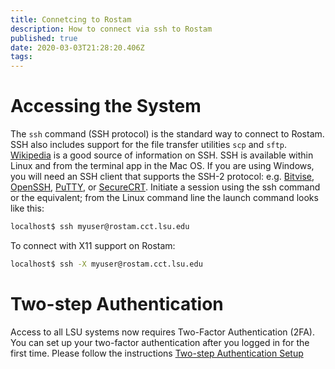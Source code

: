 ```yaml
---
title: Connetcing to Rostam
description: How to connect via ssh to Rostam
published: true
date: 2020-03-03T21:28:20.406Z
tags: 
---
```


# Accessing the System

The `ssh` command (SSH protocol) is the standard way to connect to Rostam. SSH also includes support for the file transfer utilities `scp` and `sftp`. [Wikipedia](https://en.wikipedia.org/wiki/Secure_Shell) is a good source of information on SSH. SSH is available within Linux and from the terminal app in the Mac OS. If you are using Windows, you will need an SSH client that supports the SSH-2 protocol: e.g. [Bitvise](http://www.bitvise.com/), [OpenSSH](http://www.openssh.com/), [PuTTY](http://www.putty.org/), or [SecureCRT](https://www.vandyke.com/products/securecrt/). Initiate a session using the ssh command or the equivalent; from the Linux command line the launch command looks like this:

```bash
localhost$ ssh myuser@rostam.cct.lsu.edu
```

To connect with X11 support on Rostam:
```bash
localhost$ ssh -X myuser@rostam.cct.lsu.edu
```

# Two-step Authentication
Access to all LSU systems now requires Two-Factor Authentication (2FA). You can set up your two-factor authentication after you logged in for the first time. Please follow the instructions [Two-step Authentication Setup](ssh/otp)